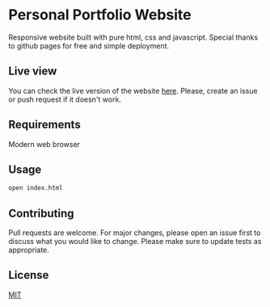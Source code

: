 # Personal Portfolio Website

Responsive website built with pure html, css and javascript. Special thanks to github pages for free and simple deployment.

## Live view

You can check the live version of the website [here](http://daniyardake.github.io/). Please, create an issue or push request if it doesn't work.

## Requirements
Modern web browser

## Usage
 
```bash
open index.html
```

## Contributing
Pull requests are welcome. For major changes, please open an issue first to discuss what you would like to change.
Please make sure to update tests as appropriate.

## License
[MIT](https://choosealicense.com/licenses/mit/)